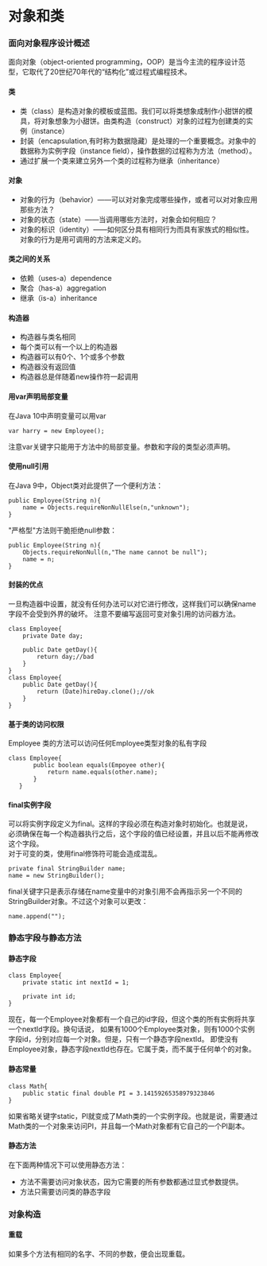 # 对象和类
### 面向对象程序设计概述
面向对象（object-oriented programming，OOP）是当今主流的程序设计范型，它取代了20世纪70年代的“结构化”或过程式编程技术。
#### 类
+ 类（class）是构造对象的模板或蓝图。我们可以将类想象成制作小甜饼的模具，将对象想象为小甜饼。由类构造（construct）对象的过程为创建类的实例（instance）
+ 封装（encapsulation,有时称为数据隐藏）是处理的一个重要概念。对象中的数据称为实例字段（instance field），操作数据的过程称为方法（method）。
+ 通过扩展一个类来建立另外一个类的过程称为继承（inheritance）
#### 对象
+ 对象的行为（behavior）——可以对对象完成哪些操作，或者可以对对象应用那些方法？
+ 对象的状态（state）——当调用哪些方法时，对象会如何相应？
+ 对象的标识（identity）——如何区分具有相同行为而具有家族式的相似性。对象的行为是用可调用的方法来定义的。
#### 类之间的关系
+ 依赖（uses-a）dependence
+ 聚合（has-a）aggregation
+ 继承（is-a）inheritance
#### 构造器
+ 构造器与类名相同
+ 每个类可以有一个以上的构造器
+ 构造器可以有0个、1个或多个参数
+ 构造器没有返回值
+ 构造器总是伴随着new操作符一起调用
#### 用var声明局部变量
在Java 10中声明变量可以用var
```
var harry = new Employee();
```
注意var关键字只能用于方法中的局部变量。参数和字段的类型必须声明。
#### 使用null引用
在Java 9中，Object类对此提供了一个便利方法：
```
public Employee(String n){
    name = Objects.requireNonNullElse(n,"unknown");
}
```
"严格型"方法则干脆拒绝null参数：
```
public Employee(String n){
    Objects.requireNonNull(n,"The name cannot be null");
    name = n;
}
```
#### 封装的优点
一旦构造器中设置，就没有任何办法可以对它进行修改，这样我们可以确保name字段不会受到外界的破坏。
注意不要编写返回可变对象引用的访问器方法。
```
class Employee{
    private Date day;

    public Date getDay(){
        return day;//bad
    }
}
class Employee{
    public Date getDay(){
        return (Date)hireDay.clone();//ok
    }
}
```
#### 基于类的访问权限
Employee 类的方法可以访问任何Employee类型对象的私有字段
```
class Employee{
       public boolean equals(Empoyee other){
           return name.equals(other.name);
       }
   }  
```
#### final实例字段
可以将实例字段定义为final。这样的字段必须在构造对象时初始化。也就是说，必须确保在每一个构造器执行之后，这个字段的值已经设置，并且以后不能再修改这个字段。<br>
对于可变的类，使用final修饰符可能会造成混乱。
```
private final StringBuilder name;
name = new StringBuilder();
```
final关键字只是表示存储在name变量中的对象引用不会再指示另一个不同的StringBuilder对象。不过这个对象可以更改：
```
name.append("");
```
### 静态字段与静态方法
#### 静态字段
```
class Employee{
    private static int nextId = 1;
    
    private int id;
}
```
现在，每一个Employee对象都有一个自己的id字段，但这个类的所有实例将共享一个nextId字段。换句话说，
如果有1000个Employee类对象，则有1000个实例字段id，分别对应每一个对象。但是，只有一个静态字段nextId。
即使没有Employee对象，静态字段nextId也存在。它属于类，而不属于任何单个的对象。
#### 静态常量
```
class Math{
    public static final double PI = 3.14159265358979323846
}
```
如果省略关键字static，PI就变成了Math类的一个实例字段。也就是说，需要通过Math类的一个对象来访问PI，并且每一个Math对象都有它自己的一个PI副本。
#### 静态方法
在下面两种情况下可以使用静态方法：
+ 方法不需要访问对象状态，因为它需要的所有参数都通过显式参数提供。
+ 方法只需要访问类的静态字段
### 对象构造
#### 重载
如果多个方法有相同的名字、不同的参数，便会出现重载。
